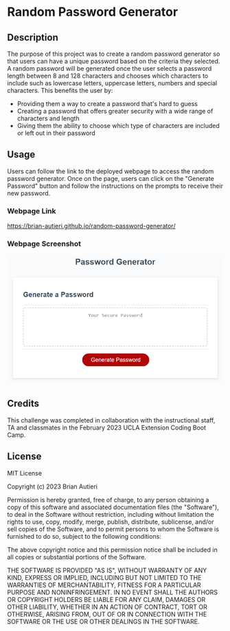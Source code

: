 # Random Password Generator

## Description

The purpose of this project was to create a random password generator so that users can have a unique password based on the criteria they selected. A random password will be generated once the user selects a password length between 8 and 128 characters and chooses which characters to include such as lowercase letters, uppercase letters, numbers and special characters. This benefits the user by:

- Providing them a way to create a password that's hard to guess
- Creating a password that offers greater security with a wide range of characters and length
- Giving them the ability to choose which type of characters are included or left out in their password

## Usage

Users can follow the link to the deployed webpage to access the random password generator. Once on the page, users can click on the "Generate Password" button and follow the instructions on the prompts to receive their new password.

### Webpage Link

https://brian-autieri.github.io/random-password-generator/

### Webpage Screenshot

![alt text](/images/03-javascript-homework-demo.png)

## Credits

This challenge was completed in collaboration with the instructional staff, TA and classmates in the February 2023 UCLA Extension Coding Boot Camp.

## License

MIT License

Copyright (c) 2023 Brian Autieri

Permission is hereby granted, free of charge, to any person obtaining a copy of this software and associated documentation files (the "Software"), to deal in the Software without restriction, including without limitation the rights to use, copy, modify, merge, publish, distribute, sublicense, and/or sell copies of the Software, and to permit persons to whom the Software is furnished to do so, subject to the following conditions:

The above copyright notice and this permission notice shall be included in all copies or substantial portions of the Software.

THE SOFTWARE IS PROVIDED "AS IS", WITHOUT WARRANTY OF ANY KIND, EXPRESS OR IMPLIED, INCLUDING BUT NOT LIMITED TO THE WARRANTIES OF MERCHANTABILITY, FITNESS FOR A PARTICULAR PURPOSE AND NONINFRINGEMENT. IN NO EVENT SHALL THE AUTHORS OR COPYRIGHT HOLDERS BE LIABLE FOR ANY CLAIM, DAMAGES OR OTHER LIABILITY, WHETHER IN AN ACTION OF CONTRACT, TORT OR OTHERWISE, ARISING FROM, OUT OF OR IN CONNECTION WITH THE SOFTWARE OR THE USE OR OTHER DEALINGS IN THE SOFTWARE.
